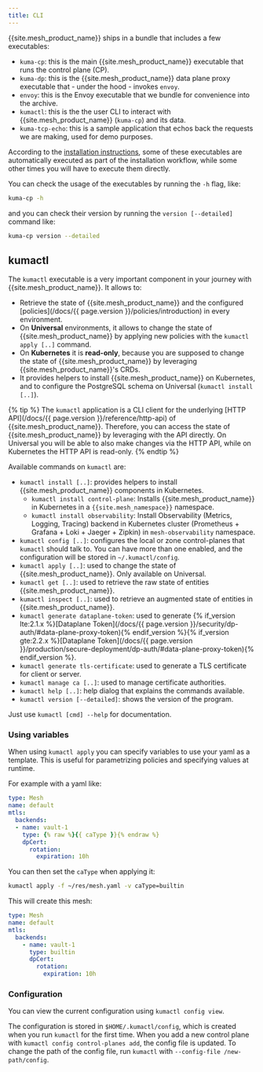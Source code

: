 ```yaml
---
title: CLI
---
```


{{site.mesh_product_name}} ships in a bundle that includes a few executables:

* `kuma-cp`: this is the main {{site.mesh_product_name}} executable that runs the control plane (CP).
* `kuma-dp`: this is the {{site.mesh_product_name}} data plane proxy executable that - under the hood - invokes `envoy`.
* `envoy`: this is the Envoy executable that we bundle for convenience into the archive.
* `kumactl`: this is the the user CLI to interact with {{site.mesh_product_name}} (`kuma-cp`) and its data.
* `kuma-tcp-echo`: this is a sample application that echos back the requests we are making, used for demo purposes.

According to the [installation instructions](/install/), some of these executables are automatically executed as part of the installation workflow, while some other times you will have to execute them directly.

You can check the usage of the executables by running the `-h` flag, like:

```sh
kuma-cp -h
```

and you can check their version by running the `version [--detailed]` command like:

```sh
kuma-cp version --detailed
```

## kumactl

The `kumactl` executable is a very important component in your journey with {{site.mesh_product_name}}. It allows to:

* Retrieve the state of {{site.mesh_product_name}} and the configured [policies](/docs/{{ page.version }}/policies/introduction) in every environment.
* On **Universal** environments, it allows to change the state of {{site.mesh_product_name}} by applying new policies with the `kumactl apply [..]` command.
* On **Kubernetes** it is **read-only**, because you are supposed to change the state of {{site.mesh_product_name}} by leveraging {{site.mesh_product_name}}'s CRDs.
* It provides helpers to install {{site.mesh_product_name}} on Kubernetes, and to configure the PostgreSQL schema on Universal (`kumactl install [..]`).

{% tip %}
The `kumactl` application is a CLI client for the underlying [HTTP API](/docs/{{ page.version }}/reference/http-api) of {{site.mesh_product_name}}. Therefore, you can access the state of {{site.mesh_product_name}} by leveraging with the API directly. On Universal you will be able to also make changes via the HTTP API, while on Kubernetes the HTTP API is read-only.
{% endtip %}

Available commands on `kumactl` are:

* `kumactl install [..]`: provides helpers to install {{site.mesh_product_name}} components in Kubernetes.
  * `kumactl install control-plane`: Installs {{site.mesh_product_name}} in Kubernetes in a `{{site.mesh_namespace}}` namespace.
  * `kumactl install observability`: Install Observability (Metrics, Logging, Tracing) backend in Kubernetes cluster (Prometheus + Grafana + Loki + Jaeger + Zipkin) in `mesh-observability` namespace.
* `kumactl config [..]`: configures the local or zone control-planes that `kumactl` should talk to. You can have more than one enabled, and the configuration will be stored in `~/.kumactl/config`.
* `kumactl apply [..]`: used to change the state of {{site.mesh_product_name}}. Only available on Universal.
* `kumactl get [..]`: used to retrieve the raw state of entities {{site.mesh_product_name}}.
* `kumactl inspect [..]`: used to retrieve an augmented state of entities in {{site.mesh_product_name}}.
* `kumactl generate dataplane-token`: used to generate {% if_version lte:2.1.x %}[Dataplane Token](/docs/{{ page.version }}/security/dp-auth/#data-plane-proxy-token){% endif_version %}{% if_version gte:2.2.x %}[Dataplane Token](/docs/{{ page.version }}/production/secure-deployment/dp-auth/#data-plane-proxy-token){% endif_version %}.
* `kumactl generate tls-certificate`: used to generate a TLS certificate for client or server.
* `kumactl manage ca [..]`: used to manage certificate authorities.
* `kumactl help [..]`: help dialog that explains the commands available.
* `kumactl version [--detailed]`: shows the version of the program.

Just use `kumactl [cmd] --help` for documentation.

### Using variables

When using `kumactl apply` you can specify variables to use your yaml as a template.
This is useful for parametrizing policies and specifying values at runtime.

For example with a yaml like:

```yaml
type: Mesh
name: default
mtls:
  backends:
  - name: vault-1
    type: {% raw %}{{ caType }}{% endraw %}
    dpCert:
      rotation:
        expiration: 10h
```

You can then set the `caType` when applying it:

```sh
kumactl apply -f ~/res/mesh.yaml -v caType=builtin
```

This will create this mesh:

```yaml
type: Mesh
name: default
mtls:
  backends:
    - name: vault-1
      type: builtin
      dpCert:
        rotation:
          expiration: 10h
```

### Configuration

You can view the current configuration using `kumactl config view`.

The configuration is stored in `$HOME/.kumactl/config`, which is created when you run `kumactl` for the first time.
When you add a new control plane with `kumactl config control-planes add`, the config file is updated.
To change the path of the config file, run `kumactl` with `--config-file /new-path/config`.
